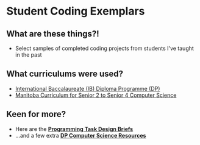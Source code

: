 # Student Coding Exemplars

## What are these things?!
- Select samples of completed coding projects from students I've taught in the past

## What curriculums were used?
- [International Baccalaureate (IB) Diploma Programme (DP)](https://www.ibo.org/programmes/diploma-programme/curriculum/sciences/computer-science/)
- [Manitoba Curriculum for Senior 2 to Senior 4 Computer Science](https://www.edu.gov.mb.ca/k12/cur/cs/index.html)

## Keen for more?
- Here are the [**Programming Task Design Briefs**](https://drive.google.com/drive/folders/1IHhHvi868V84wuNG4C7oRynFskPlfVMb?usp=sharing)
- ...and a few extra [**DP Computer Science Resources**](https://mvpoirier.github.io/coding_dp/)
